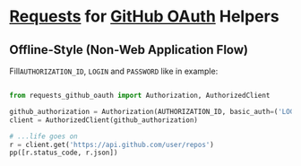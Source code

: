 # [Requests](https://github.com/kennethreitz/requests) for [GitHub OAuth](http://developer.github.com/v3/oauth/) Helpers

## Offline-Style (Non-Web Application Flow)

Fill```AUTHORIZATION_ID```, ```LOGIN``` and ```PASSWORD``` like in example:

```python

from requests_github_oauth import Authorization, AuthorizedClient

github_authorization = Authorization(AUTHORIZATION_ID, basic_auth=('LOGIN', 'PASSWORD'))
client = AuthorizedClient(github_authorization)

# ...life goes on
r = client.get('https://api.github.com/user/repos')
pp([r.status_code, r.json])

```
